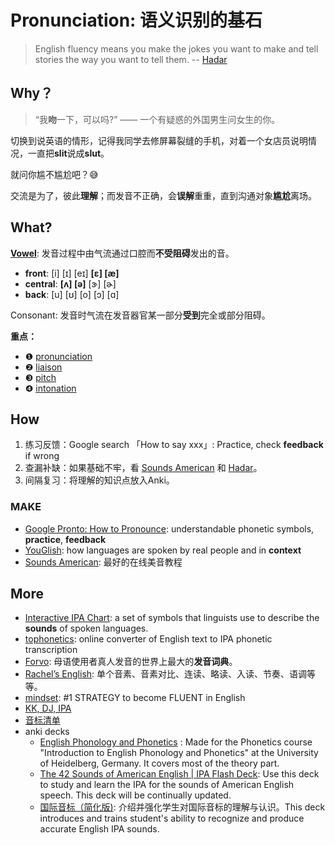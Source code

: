 # Pronunciation: 语义识别的基石

> English fluency means you make the jokes you want to make and tell stories the way you want to tell them.  -- [Hadar](https://www.youtube.com/c/accentsway/about)

## Why？

> “我**吻**一下，可以吗?”  —— 一个有疑惑的外国男生问女生的你。

切换到说英语的情形，记得我同学去修屏幕裂缝的手机，对着一个女店员说明情况，一直把**slit**说成**slut**。

就问你尴不尴尬吧？😅

交流是为了，彼此**理解**；而发音不正确，会**误解**重重，直到沟通对象**尴尬**离场。

## What?

[**Vowel**](https://www.youtube.com/watch?v=9E6F57s-V7U): 发音过程中由气流通过口腔而**不受阻碍**发出的音。

- **front**: [i] [ɪ] [eɪ] **[ɛ] [æ]**
- **central**: **[ʌ] [ə]** [ɝ] [ɚ]
- **back**: [u] [ʊ] [o] [ɔ] [ɑ]

Consonant: 发音时气流在发音器官某一部分**受到**完全或部分阻碍。

**重点：**

* ❶  [pronunciation](https://www.youtube.com/watch?v=l69yZ5xabbo) 
* ❷ [liaison](https://www.youtube.com/watch?v=6xQv_73acso) 
* ❸ [pitch](https://www.youtube.com/watch?v=m35l59tMwk8) 
* ❹ [intonation](https://www.youtube.com/watch?v=FStyKn4V8cE) 


## How 

1. 练习反馈：Google search 「How to say xxx」: Practice, check **feedback** if wrong
2. 查漏补缺：如果基础不牢，看 [Sounds American](https://www.youtube.com/channel/UC-MSYk9R94F3TMuKAnQ7dDg/featured ) 和 [Hadar](https://www.youtube.com/user/accentsway)。
3. 间隔复习：将理解的知识点放入Anki。

### MAKE

* [Google Pronto: How to Pronounce](https://www.youtube.com/watch?v=saTiXnMzZSs): understandable phonetic symbols, **practice**, **feedback** 
* [YouGlish](https://youglish.com/): how languages are spoken by real people and in **context**
* [Sounds American](https://www.youtube.com/channel/UC-MSYk9R94F3TMuKAnQ7dDg/featured): 最好的在线美音教程


## More 

* [Interactive IPA Chart](http://www.ipachart.com/): a set of symbols that linguists use to describe the **sounds** of spoken languages.
* [tophonetics](https://tophonetics.com/): online converter of English text to IPA phonetic transcription
* [Forvo](https://forvo.com/): 母语使用者真人发音的世界上最大的**发音词典**。
* [Rachel’s English](https://rachelsenglish.com/): 单个音素、音素对比、连读、略读、入读、节奏、语调等等。
* [mindset](https://www.youtube.com/watch?v=0V0WeEnsec0): #1 STRATEGY to become FLUENT in English
* [KK, DJ, IPA](https://www.wikiwand.com/zh/KK%E9%9F%B3%E6%A8%99)
* [音标清单](https://workflowy.com/s/BZDH.3WnFc2lF9o)
* anki decks
	* [English Phonology and Phonetics](https://ankiweb.net/shared/info/3166970026) : Made for the Phonetics course "Introduction to English Phonology and Phonetics" at the University of Heidelberg, Germany. It covers most of the theory part.
	* [The 42 Sounds of American English | IPA Flash Deck](https://ankiweb.net/shared/info/2145214821): Use this deck to study and learn the IPA for the sounds of American English speech. This deck will be continually updated.
	* [国际音标（简化版)](https://ankiweb.net/shared/info/688447492): 介绍并强化学生对国际音标的理解与认识。This deck introduces and trains student's ability to recognize and produce accurate English IPA sounds.

